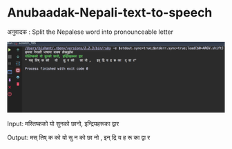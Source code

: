 # Anubaadak-Nepali-text-to-speech
अनुवादक : Split the Nepalese word into pronounceable letter 

![Output](https://raw.githubusercontent.com/bipashant/Anubaadak-Nepali-text-to-speech/master/output.png)

Input: मस्तिष्कको यो सुनको छानो, इन्द्रियहरूका द्वार

Output: मस् तिष् क को      यो     सु न को     छा नो ,     इन् द्रि य ह रू का    द्वा र

